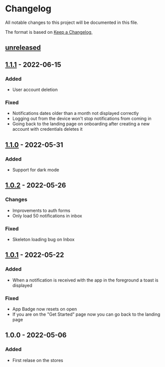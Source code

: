 # Changelog

All notable changes to this project will be documented in this file.

The format is based on [Keep a Changelog](https://keepachangelog.com/en/1.0.0/),

## [unreleased]

## [1.1.1] - 2022-06-15

### Added

- User account deletion

### Fixed

- Notifications dates older than a month not displayed correctly
- Logging out from the device won't stop notifications from coming in
- Going back to the landing page on onboarding after creating a new account with credentials deletes it

## [1.1.0] - 2022-05-31

### Added

- Support for dark mode

## [1.0.2] - 2022-05-26

### Changes

- Improvements to auth forms
- Only load 50 notifications in inbox

### Fixed

- Skeleton loading bug on Inbox

## [1.0.1] - 2022-05-22

### Added

- When a notification is received with the app in the foreground a toast is displayed

### Fixed

- App Badge now resets on open
- If you are on the "Get Started" page now you can go back to the landing page

## 1.0.0 - 2022-05-06

### Added

- First relase on the stores

[unreleased]: https://github.com/zaniluca/ping-4-gitlab/compare/v1.1.1...HEAD
[1.0.1]: https://github.com/zaniluca/ping-4-gitlab/releases/tag/v1.0.1
[1.0.2]: https://github.com/zaniluca/ping-4-gitlab/releases/tag/v1.0.2
[1.1.0]: https://github.com/zaniluca/ping-4-gitlab/releases/tag/v1.1.0
[1.1.1]: https://github.com/zaniluca/ping-4-gitlab/releases/tag/v1.1.1
